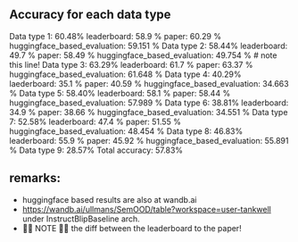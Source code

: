## Accuracy for each data type
Data type 1: 60.48% leaderboard: 58.9 % paper: 60.29 % huggingface_based_evaluation: 59.151 %
Data type 2: 58.44% leaderboard: 49.7 % paper: 58.49 % huggingface_based_evaluation: 49.754 % # note this line!
Data type 3: 63.29% leaderboard: 61.7 % paper: 63.37 % huggingface_based_evaluation: 61.648 %
Data type 4: 40.29% laederboard: 35.1 % paper: 40.59 % huggingface_based_evaluation: 34.663 %
Data type 5: 58.40% leaderboard: 58.1 % paper: 58.44 % huggingface_based_evaluation: 57.989 %
Data type 6: 38.81% leaderboard: 34.9 % paper: 38.66 % huggingface_based_evaluation: 34.551 %
Data type 7: 52.58% leaderboard: 47.4 % paper: 51.55 % huggingface_based_evaluation: 48.454 %
Data type 8: 46.83% leaderboard: 55.9 % paper: 45.92 % huggingface_based_evaluation: 55.891 %
Data type 9: 28.57%
Total accuracy: 57.83%
## remarks:
- huggingface based results are also at wandb.ai
- https://wandb.ai/ullmans/SemOOD/table?workspace=user-tankwell under InstructBlipBaseline arch.
- 🧨🧨 NOTE 🧨🧨 the diff between the leaderboard to the paper! 
